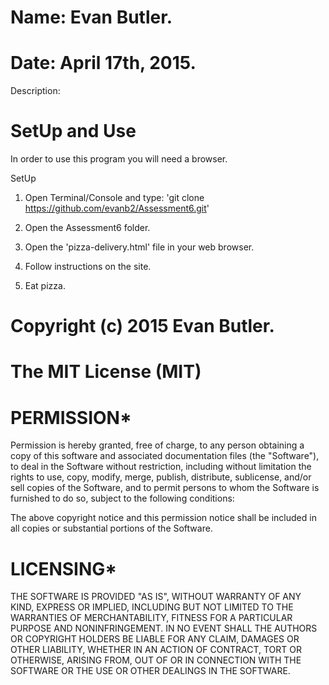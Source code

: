 # Name: Evan Butler.
# Date: April 17th, 2015.

Description:

# SetUp and Use
In order to use this program you will need a browser.

SetUp

1. Open Terminal/Console and type: 'git clone https://github.com/evanb2/Assessment6.git'

2. Open the Assessment6 folder.

3. Open the 'pizza-delivery.html' file in your web browser.

4. Follow instructions on the site.

5. Eat pizza.

# Copyright (c) 2015 Evan Butler.

# The MIT License (MIT)

# PERMISSION*
Permission is hereby granted, free of charge, to any person obtaining a copy of
this software and associated documentation files (the "Software"), to deal in
the Software without restriction, including without limitation the rights to
use, copy, modify, merge, publish, distribute, sublicense, and/or sell copies
of the Software, and to permit persons to whom the Software is furnished to
do so, subject to the following conditions:

The above copyright notice and this permission notice shall be included in all
 copies or substantial portions of the Software.

# LICENSING*
THE SOFTWARE IS PROVIDED "AS IS", WITHOUT WARRANTY OF ANY KIND, EXPRESS OR
 IMPLIED, INCLUDING BUT NOT LIMITED TO THE WARRANTIES OF MERCHANTABILITY,
FITNESS FOR A PARTICULAR PURPOSE AND NONINFRINGEMENT. IN NO EVENT SHALL THE
AUTHORS OR COPYRIGHT HOLDERS BE LIABLE FOR ANY CLAIM, DAMAGES OR OTHER
LIABILITY, WHETHER IN AN ACTION OF CONTRACT, TORT OR OTHERWISE, ARISING
FROM, OUT OF OR IN CONNECTION WITH THE SOFTWARE OR THE USE OR OTHER
DEALINGS IN THE SOFTWARE.
